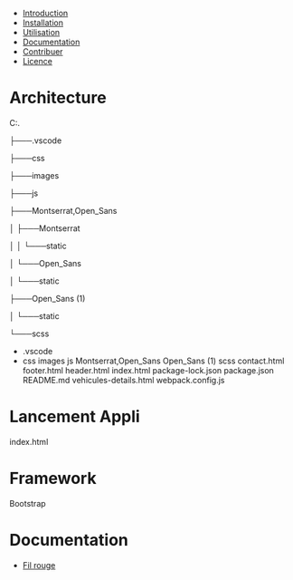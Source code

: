 - [Introduction](#introduction)
- [Installation](#installation)
- [Utilisation](#utilisation)
- [Documentation](#documentation)
- [Contribuer](#contribuer)
- [Licence](#licence)

# Architecture

C:.

├───.vscode

├───css

├───images

├───js

├───Montserrat,Open_Sans

│   ├───Montserrat

│   │   └───static

│   └───Open_Sans

│       └───static

├───Open_Sans (1)

│   └───static

└───scss


- .vscode
- css
images
js
Montserrat,Open_Sans
Open_Sans (1)
scss
contact.html
footer.html
header.html
index.html
package-lock.json
package.json
README.md
vehicules-details.html
webpack.config.js

# Lancement Appli
index.html

# Framework
Bootstrap

# Documentation
- [Fil rouge](docs/filRougeC3_Georges_LAMBERT.pdf)

